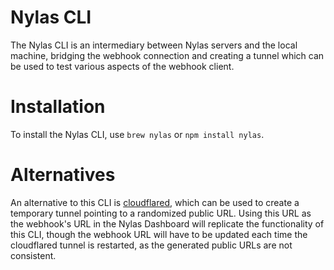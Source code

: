 # Nylas CLI
The Nylas CLI is an intermediary between Nylas servers and the local machine, bridging the webhook connection and creating a tunnel which can be used to test various aspects of the webhook client.

# Installation
To install the Nylas CLI, use `brew nylas` or `npm install nylas`.

# Alternatives
An alternative to this CLI is [cloudflared](https://github.com/cloudflare/cloudflared), which can be used to create a temporary tunnel pointing to a randomized public URL. Using this URL as the webhook's URL in the Nylas Dashboard will replicate  the functionality of this CLI, though the webhook URL will have to be updated each time the cloudflared tunnel is restarted, as the generated public URLs are not consistent.